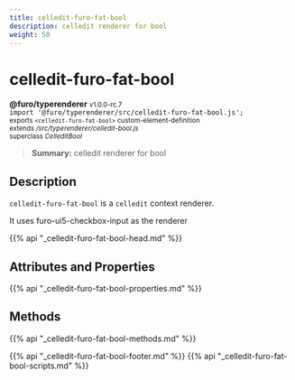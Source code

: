 ```yaml
---
title: celledit-furo-fat-bool
description: celledit renderer for bool
weight: 50
---
```


# celledit-furo-fat-bool
**@furo/typerenderer** <small>v1.0.0-rc.7</small>
<br>`import '@furo/typerenderer/src/celledit-furo-fat-bool.js';`<small>
<br>exports `<celledit-furo-fat-bool>` custom-element-definition
<br>extends */src/typerenderer/celledit-bool.js*
<br>superclass *CelleditBool*</small>

> **Summary:** celledit renderer for bool

## Description

`celledit-furo-fat-bool` is a `celledit` context renderer.

It uses furo-ui5-checkbox-input as the renderer

{{% api "_celledit-furo-fat-bool-head.md" %}}

## Attributes and Properties
{{% api "_celledit-furo-fat-bool-properties.md" %}}



## Methods
{{% api "_celledit-furo-fat-bool-methods.md" %}}





{{% api "_celledit-furo-fat-bool-footer.md" %}}
{{% api "_celledit-furo-fat-bool-scripts.md" %}}
